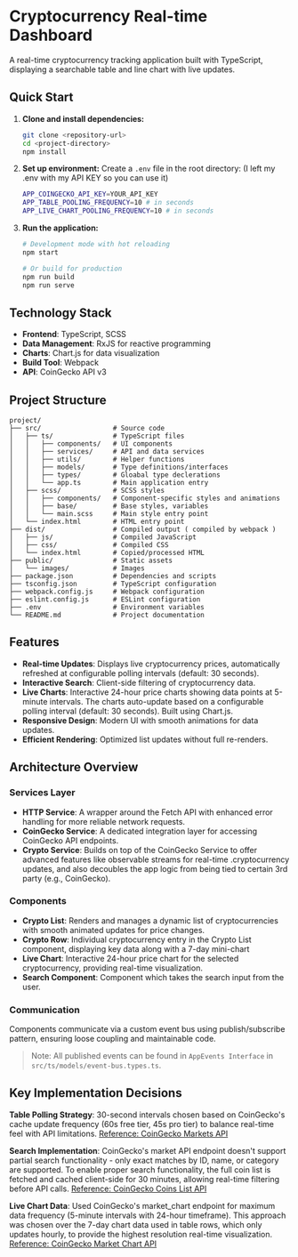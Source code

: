 # Cryptocurrency Real-time Dashboard

A real-time cryptocurrency tracking application built with TypeScript, displaying a searchable table and line chart with live updates.

## Quick Start

1. **Clone and install dependencies:**
   ```bash
   git clone <repository-url>
   cd <project-directory>
   npm install
   ```

2. **Set up environment:**
   Create a `.env` file in the root directory: (I left my .env with my API KEY so you can use it)
   ```bash
   APP_COINGECKO_API_KEY=YOUR_API_KEY
   APP_TABLE_POOLING_FREQUENCY=10 # in seconds
   APP_LIVE_CHART_POOLING_FREQUENCY=10 # in seconds
   ```

3. **Run the application:**
   ```bash
   # Development mode with hot reloading
   npm start
   
   # Or build for production
   npm run build
   npm run serve
   ```

## Technology Stack

- **Frontend**: TypeScript, SCSS
- **Data Management**: RxJS for reactive programming
- **Charts**: Chart.js for data visualization
- **Build Tool**: Webpack
- **API**: CoinGecko API v3

## Project Structure

```
project/
├── src/                  # Source code
│   ├── ts/               # TypeScript files
│   │   ├── components/   # UI components
│   │   ├── services/     # API and data services
│   │   ├── utils/        # Helper functions
│   │   ├── models/       # Type definitions/interfaces
│   │   ├── types/        # Gloabal type declerations
│   │   └── app.ts        # Main application entry
│   ├── scss/             # SCSS styles
│   │   ├── components/   # Component-specific styles and animations
│   │   ├── base/         # Base styles, variables
│   │   └── main.scss     # Main style entry point
│   └── index.html        # HTML entry point
├── dist/                 # Compiled output ( compiled by webpack )
│   ├── js/               # Compiled JavaScript
│   ├── css/              # Compiled CSS
│   └── index.html        # Copied/processed HTML
├── public/               # Static assets
│   └── images/           # Images
├── package.json          # Dependencies and scripts
├── tsconfig.json         # TypeScript configuration
├── webpack.config.js     # Webpack configuration
├── eslint.config.js      # ESLint configuration
├── .env                  # Environment variables
└── README.md             # Project documentation
```

## Features

- **Real-time Updates**: Displays live cryptocurrency prices, automatically refreshed at configurable polling intervals (default: 30 seconds).
- **Interactive Search**: Client-side filtering of cryptocurrency data.
- **Live Charts**: Interactive 24-hour price charts showing data points at 5-minute intervals. The charts auto-update based on a configurable polling interval (default: 30 seconds). Built using Chart.js.
- **Responsive Design**: Modern UI with smooth animations for data updates.
- **Efficient Rendering**: Optimized list updates without full re-renders.

## Architecture Overview

### Services Layer
- **HTTP Service**: A wrapper around the Fetch API with enhanced error handling for more reliable network requests.
- **CoinGecko Service**: A dedicated integration layer for accessing CoinGecko API endpoints.
- **Crypto Service**: Builds on top of the CoinGecko Service to offer advanced features like observable streams for real-time .cryptocurrency updates, and also decoubles the app logic from being tied to certain 3rd party (e.g., CoinGecko).

### Components
- **Crypto List**: Renders and manages a dynamic list of cryptocurrencies with smooth animated updates for price changes.
- **Crypto Row**: Individual cryptocurrency entry in the Crypto List component, displaying key data along with a 7-day mini-chart
- **Live Chart**: Interactive 24-hour price chart for the selected cryptocurrency, providing real-time visualization.
- **Search Component**: Component which takes the search input from the user.

### Communication
Components communicate via a custom event bus using publish/subscribe pattern, ensuring loose coupling and maintainable code.

> Note: All published events can be found in `AppEvents Interface` in `src/ts/models/event-bus.types.ts`.

## Key Implementation Decisions

**Table Polling Strategy**: 30-second intervals chosen based on CoinGecko's cache update frequency (60s free tier, 45s pro tier) to balance real-time feel with API limitations. [Reference: CoinGecko Markets API](https://docs.coingecko.com/v3.0.1/reference/coins-markets)

**Search Implementation**: CoinGecko's market API endpoint doesn't support partial search functionality - only exact matches by ID, name, or category are supported. To enable proper search functionality, the full coin list is fetched and cached client-side for 30 minutes, allowing real-time filtering before API calls. [Reference: CoinGecko Coins List API](https://docs.coingecko.com/v3.0.1/reference/coins-list)

**Live Chart Data**: Used CoinGecko's market_chart endpoint for maximum data frequency (5-minute intervals with 24-hour timeframe). This approach was chosen over the 7-day chart data used in table rows, which only updates hourly, to provide the highest resolution real-time visualization. [Reference: CoinGecko Market Chart API](https://docs.coingecko.com/v3.0.1/reference/coins-id-market-chart)